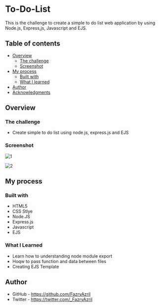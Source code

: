 # To-Do-List

This is the challenge to create a simple to do list web application by using Node.js, Express,js, Javascript and EJS.


## Table of contents

- [Overview](#overview)
  - [The challenge](#the-challenge)
  - [Screenshot](#screenshot)
- [My process](#my-process)
  - [Built with](#built-with)
  - [What I learned](#what-i-learned)
- [Author](#author)
- [Acknowledgments](#acknowledgments)

## Overview

### The challenge

- Create simple to do list using node.js, express.js and EJS

### Screenshot

![1](https://user-images.githubusercontent.com/105218118/184296896-93e0e418-a1f2-41b2-8e19-02e424dcad6a.PNG)

![2](https://user-images.githubusercontent.com/105218118/184296905-858e52bd-544f-4c52-a74e-4f1dd4aa316e.PNG)


## My process

### Built with

- HTML5
- CSS Stlye
- Node.JS
- Express.js
- Javascript
- EJS



### What I Learned

- Learn how to understanding node module export
- Hoqw to pass function and data between files
- Creating EJS Template

## Author

- GitHub - https://github.com/FazryAzril
- Twitter - https://twitter.com/_FazryAzril
